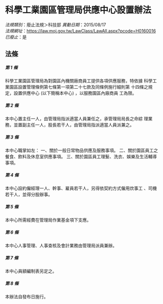 # 科學工業園區管理局供應中心設置辦法

*法規類別*：廢止法規＞科技部
*異動日期*：2015/08/17  
*法規網址*：https://law.moj.gov.tw/LawClass/LawAll.aspx?pcode=H0160016
*已廢止*：是


## 法條
##### 第 1 條
科學工業園區管理局為對園區內機關廠商員工提供各項供應服務，特依據
科學工業園區設置管理條例第七條第一項第二十七款及同條例施行細則第
十四條之規定，設置供應中心 (以下簡稱本中心) ，以服務園區內廠商員
工為限。

##### 第 2 條
本中心置主任一人，由管理局指派適當人員兼任之，承管理局局長之命綜
理業務，並置副主任一人，股長若干人，由管理局指派適當人員派兼之。

##### 第 3 條
本中心職掌如左：
一、關於一般日常物品供應及服務事項。
二、關於園區員工之餐食、飲料及休息室供應事項。
三、關於園區員工理髮、洗衣、娛樂及生活輔導事項。


##### 第 4 條
本中心設約僱經理一人、幹事、雇員若干人，另得依契約方式僱用炊事工
、司機若干人，並得分股辦事。

##### 第 5 條
本中心所需經費在管理局作業基金項下支應。

##### 第 6 條
本中心人事管理、人事查核及會計業務由管理局派員兼辦。

##### 第 7 條
本中心員額編制表另定之。

##### 第 8 條
本辦法自發布日施行。


